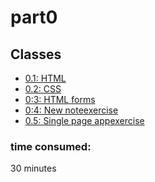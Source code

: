 # part0

## Classes
- [0.1: HTML](https://developer.mozilla.org/en-US/docs/Learn/Getting_started_with_the_web/HTML_basics)
- [0.2: CSS](https://developer.mozilla.org/en-US/docs/Learn/Getting_started_with_the_web/CSS_basics)
- [0:3: HTML forms](https://developer.mozilla.org/en-US/docs/Learn/Forms/Your_first_form)
- [0:4: New note](https://www.websequencediagrams.com/)[exercise](diagram.png)
- [0.5: Single page app](https://www.websequencediagrams.com/)[exercise](diagramspa.png)


### time consumed:
30 minutes